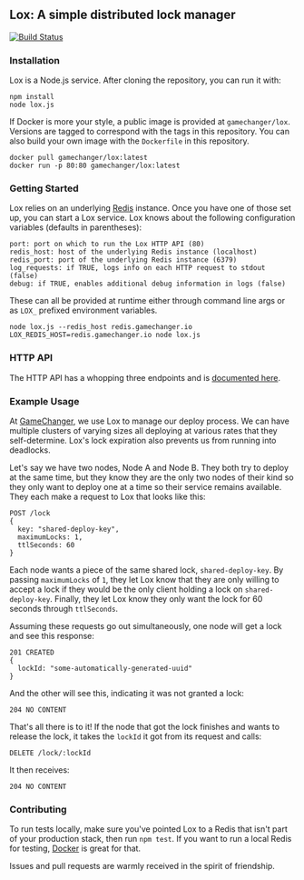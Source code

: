 ## Lox: A simple distributed lock manager

[![Build Status](https://travis-ci.org/gamechanger/lox.svg?branch=master)](https://travis-ci.org/gamechanger/lox)

### Installation

Lox is a Node.js service. After cloning the repository, you can run it with:

```
npm install
node lox.js
```

If Docker is more your style, a public image is provided at `gamechanger/lox`. Versions are tagged to correspond with the tags in this repository. You can also build your own image with the `Dockerfile` in this repository.

```
docker pull gamechanger/lox:latest
docker run -p 80:80 gamechanger/lox:latest
```

### Getting Started

Lox relies on an underlying [Redis](http://redis.io/) instance. Once you have one of those set up, you can start a Lox service. Lox knows about the following configuration variables (defaults in parentheses):

```
port: port on which to run the Lox HTTP API (80)
redis_host: host of the underlying Redis instance (localhost)
redis_port: port of the underlying Redis instance (6379)
log_requests: if TRUE, logs info on each HTTP request to stdout (false)
debug: if TRUE, enables additional debug information in logs (false)
```

These can all be provided at runtime either through command line args or as `LOX_` prefixed environment variables.

```
node lox.js --redis_host redis.gamechanger.io
LOX_REDIS_HOST=redis.gamechanger.io node lox.js
```

### HTTP API

The HTTP API has a whopping three endpoints and is [documented here](http://gamechanger.github.io/lox/docs/api.html).

### Example Usage

At [GameChanger](http://gc.com), we use Lox to manage our deploy process. We can have multiple clusters of varying sizes all deploying at various rates that they self-determine. Lox's lock expiration also prevents us from running into deadlocks.

Let's say we have two nodes, Node A and Node B. They both try to deploy at the same time, but they know they are the only two nodes of their kind so they only want to deploy one at a time so their service remains available. They each make a request to Lox that looks like this:

```
POST /lock
{
  key: "shared-deploy-key",
  maximumLocks: 1,
  ttlSeconds: 60
}
```

Each node wants a piece of the same shared lock, `shared-deploy-key`. By passing `maximumLocks` of `1`, they let Lox know that they are only willing to accept a lock if they would be the only client holding a lock on `shared-deploy-key`. Finally, they let Lox know they only want the lock for 60 seconds through `ttlSeconds`.

Assuming these requests go out simultaneously, one node will get a lock and see this response:

```
201 CREATED
{
  lockId: "some-automatically-generated-uuid"
}
```

And the other will see this, indicating it was not granted a lock:

```
204 NO CONTENT
```

That's all there is to it! If the node that got the lock finishes and wants to release the lock, it takes the `lockId` it got from its request and calls:

```
DELETE /lock/:lockId
```

It then receives:

```
204 NO CONTENT
```

### Contributing

To run tests locally, make sure you've pointed Lox to a Redis that isn't part of your production stack, then run `npm test`. If you want to run a local Redis for testing, [Docker](http://docker.io) is great for that.

Issues and pull requests are warmly received in the spirit of friendship.
